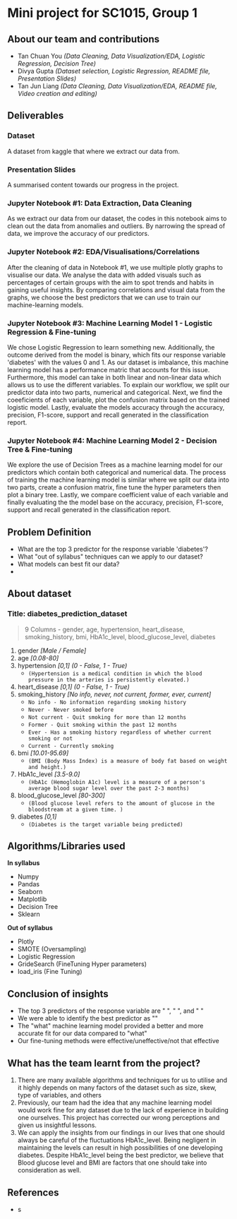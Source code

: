 # **Mini project for SC1015, Group 1**

## About our team and contributions
- Tan Chuan You *(Data Cleaning, Data Visualization/EDA, Logistic Regression, Decision Tree)*
- Divya Gupta *(Dataset selection, Logistic Regression, README file, Presentation Slides)*
- Tan Jun Liang *(Data Cleaning, Data Visualization/EDA, README file, Video creation and editing)*

## Deliverables

### Dataset
A dataset from kaggle that where we extract our data from.

### Presentation Slides
A summarised content towards our progress in the project.

### Jupyter Notebook #1: Data Extraction, Data Cleaning
As we extract our data from our dataset, the codes in this notebook aims to clean out the data from anomalies and outliers. By narrowing the spread of data, we improve the accuracy of our predictors.

### Jupyter Notebook #2: EDA/Visualisations/Correlations
After the cleaning of data in Notebook #1, we use multiple plotly graphs to visualise our data. We analyse the data with added visuals such as percentages of certain groups with the aim to spot trends and habits in gaining useful insights. By comparing correlations and visual data from the graphs,  we choose the best predictors that we can use to train our machine-learning models. 

### Jupyter Notebook #3: Machine Learning Model 1 - Logistic Regression & Fine-tuning
We chose Logistic Regression to learn something new. Additionally, the outcome derived from the model is binary, which fits our response variable 'diabetes' with the values 0 and 1. As our dataset is imbalance, this machine learning model has a performance matric that accounts for this issue. Furthermore, this model can take in both linear and non-linear data which allows us to use the different variables. To explain our workflow, we split our predictor data into two parts, numerical and categorical. Next, we find the coeeficients of each variable, plot the confusion matrix based on the trained logistic model. Lastly, evaluate the models accuracy through the accuracy, precision, F1-score, support and recall generated in the classification report.

### Jupyter Notebook #4: Machine Learning Model 2 - Decision Tree & Fine-tuning
We explore the use of Decision Trees as a machine learning model for our predictors which contain both categorical and numerical data. The process of training the machine learning model is similar where we split our data into two parts, create a confusion matrix, fine tune the hyper parameters then plot a binary tree. Lastly, we compare coefficient value of each variable and finally evaluating the the model base on the accuracy, precision, F1-score, support and recall generated in the classification report.


## Problem Definition
- What are the top 3 predictor for the response variable 'diabetes'?
- What "out of syllabus" techniques can we apply to our dataset?
- What models can best fit our data?
- 
## About dataset
### Title: diabetes_prediction_dataset
> 9 Columns - gender, age, hypertension, heart_disease, smoking_history, bmi, HbA1c_level, blood_glucose_level, diabetes

1) gender *[Male / Female]*
2) age *[0.08-80]* 
3) hypertension *[0,1] (0 - False, 1 - True)*
    - `(Hypertension is a medical condition in which the blood pressure in the arteries is persistently elevated.)`
4) heart_disease *[0,1] (0 - False, 1 - True)*
5) smoking_history *[No info, never, not current, former, ever, current]* 
    - `No info - No information regarding smoking history`
    - `Never - Never smoked before`
    - `Not current - Quit smoking for more than 12 months`
    - `Former - Quit smoking within the past 12 months`
    - `Ever - Has a smoking history regardless of whether current smoking or not`
    - `Current - Currently smoking`
6) bmi *[10.01-95.69]* 
    - `(BMI (Body Mass Index) is a measure of body fat based on weight and height.)`
7) HbA1c_level *[3.5-9.0]* 
    - `(HbA1c (Hemoglobin A1c) level is a measure of a person's average blood sugar level over the past 2-3 months)`
8) blood_glucose_level *[80-300]* 
    - `(Blood glucose level refers to the amount of glucose in the bloodstream at a given time. )`
9) diabetes *[0,1]* 
    - `(Diabetes is the target variable being predicted)`

## Algorithms/Libraries used
**In syllabus**
- Numpy
- Pandas
- Seaborn
- Matplotlib
- Decision Tree
- Sklearn

**Out of syllabus**
- Plotly
- SMOTE (Oversampling)
- Logistic Regression
- GrideSearch (FineTuning Hyper parameters)
- load_iris (Fine Tuning)


## Conclusion of insights
- The top 3 predictors of the response variable are " ", " ", and " "
- We were able to identify the best predictor as ""
- The "what" machine learning model provided a better and more accurate fit for our data compared to "what"
- Our fine-tuning methods were effective/uneffective/not that effective

## What has the team learnt from the project?
1) There are many available algorithms and techniques for us to utilise and it highly depends on many factors of the dataset such as size, skew, type of variables, and others
2) Previously, our team had the idea that any machine learning model would work fine for any dataset due to the lack of experience in building one ourselves. This project has corrected our wrong perceptions and given us insightful lessons.
3) We can apply the insights from our findings in our lives that one should always be careful of the fluctuations HbA1c_level. Being negligent in maintaining the levels can result in high possibilities of one developing diabetes. Despite HbA1c_level being the best predictor, we believe that Blood glucose level and BMI are factors that one should take into consideration as well.

## References
- s
